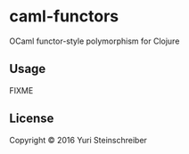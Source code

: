# caml-functors

OCaml functor-style polymorphism for Clojure

## Usage

FIXME

## License

Copyright © 2016 Yuri Steinschreiber
